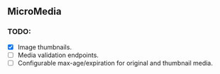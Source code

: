 ## MicroMedia


### TODO:
- [x] Image thumbnails.
- [ ] Media validation endpoints.
- [ ] Configurable max-age/expiration for original and thumbnail media.
